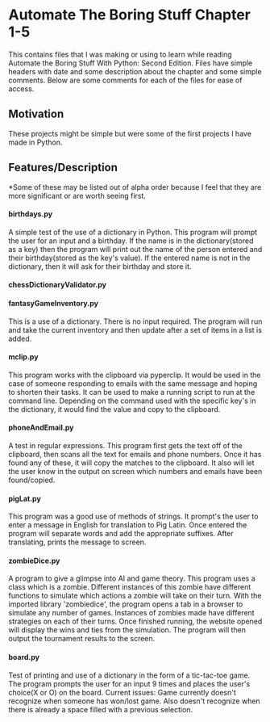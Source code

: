 # Automate The Boring Stuff Chapter 1-5
This contains files that I was making or using to learn while reading Automate the Boring Stuff With Python: Second Edition. Files have simple headers with date and some description about the chapter and some simple comments. Below are some comments for each of the files for ease of access.

## Motivation 
These projects might be simple but were some of the first projects I have made in Python. 

## Features/Description
*Some of these may be listed out of alpha order because I feel that they are more significant or are worth seeing first.

#### birthdays.py
   A simple test of the use of a dictionary in Python. This program will prompt the user for an input and a birthday. If the name is in the dictionary(stored as a key) then the program will print out the name of the person entered and their birthday(stored as the key's value).
If the entered name is not in the dictionary, then it will ask for their birthday and store it.

#### chessDictionaryValidator.py


#### fantasyGameInventory.py
This is a use of a dictionary. There is no input required. The program will run and take the current inventory and then update after a set of items in a list is added.

#### mclip.py
This program works with the clipboard via pyperclip. It would be used in the case of someone responding to emails with the same message and hoping to shorten their tasks. It can be used to make a running script to run at the command line. Depending on the command used with the specific key's in the dictionary, it would find the value and copy to the clipboard.

#### phoneAndEmail.py
A test in regular expressions. This program first gets the text off of the clipboard, then scans all the text for emails and phone numbers. Once it has found any of these, it will copy the matches to the clipboard. It also will let the user know in the output on screen which numbers and emails have been found/copied.

#### pigLat.py
This program was a good use of methods of strings. It prompt's the user to enter a message in English for translation to Pig Latin. Once entered the program will separate words and add the appropriate suffixes. After translating, prints the message to screen.

#### zombieDice.py
A program to give a glimpse into AI and game theory. This program uses a class which is a zombie. Different instances of this zombie have different functions to simulate which actions a zombie will take on their turn. With the imported library 'zombiedice', the program opens a tab in a browser to simulate any number of games. Instances of zombies made have different strategies on each of their turns. Once finished running, the website opened will display the wins and ties from the simulation. The program will then output the tournament results to the screen.

#### board.py 
Test of printing and use of a dictionary in the form of a tic-tac-toe game. The program prompts the user for an input 9 times and places the user's choice(X or O) on the board.
Current issues: Game currently doesn't recognize when someone has won/lost game. Also doesn't recognize when there is already a space filled with a previous selection.
